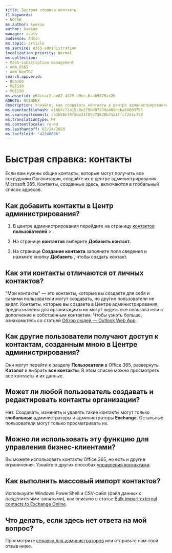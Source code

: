 ```yaml
---
title: Быстрая справка контакты
f1.keywords:
- NOCSH
ms.author: kwekua
author: kwekua
manager: scotv
audience: Admin
ms.topic: article
ms.service: o365-administration
localization_priority: Normal
ms.collection:
- M365-subscription-management
- Adm_O365
- Adm_NonTOC
search.appverid:
- BCS160
- MET150
- MOE150
ms.assetid: e64ceac2-ae62-4d29-a9ee-6aab9870ae2b
ROBOTS: NOINDEX
description: Узнайте, как создавать контакты в центре администрирования и управлять глобальным списком адресов.
ms.openlocfilehash: e1bb5c71a15c8e278b087339e469dcba50003795
ms.sourcegitcommit: ca2b58ef8f5be24f09e73620b74a1ffcf2d4c290
ms.translationtype: MT
ms.contentlocale: ru-RU
ms.lasthandoff: 02/24/2020
ms.locfileid: "42248096"
---
```

# <a name="quick-help-contacts"></a>Быстрая справка: контакты

Если вам нужны общие контакты, которые могут получить все сотрудники Организации, создайте их в центре администрирования Microsoft 365. Контакты, созданные здесь, включаются в глобальный список адресов.
  
## <a name="how-do-i-add-contacts-in-the-admin-center"></a>Как добавить контакты в Центр администрирования?

1. В центре администрирования перейдите на страницу <a href="https://go.microsoft.com/fwlink/p/?linkid=2053302" target="_blank">контактов</a> **пользователей** \> .

2. На странице **контактов** выберите **Добавить контакт**.
  
3. На странице **Создание контакта** заполните поля сведения и нажмите кнопку **Добавить** , чтобы создать контакт.
  
## <a name="how-are-these-contacts-different-from-my-contacts"></a>Как эти контакты отличаются от личных контактов?

"Мои контакты" — это контакты, которые вы создаете для себя и самими пользователи могут создавать, но другие пользователи не видят. Контакты, которые вы создаете в Центре администрирования, предназначены для организации и их могут видеть все пользователи в дополнение к собственным контактам. Чтобы узнать больше, ознакомьтесь со статьей [Обзор людей — Outlook Web App](https://support.office.com/article/5fe173cf-e620-4f62-9bf6-da5041f651bf.aspx).
  
## <a name="how-does-everyone-get-to-the-contacts-i-created-in-the-admin-center"></a>Как другие пользователи получают доступ к контактам, созданным мною в Центре администрирования?

 Они могут перейти к разделу **Пользователи** в Office 365, развернуть **Каталог** и выбрать **все контакты**. В этом списке можно просмотреть все контакты и их данные.
  
## <a name="can-anyone-create-and-edit-these-organizational-contacts"></a>Может ли любой пользователь создавать и редактировать контакты организации?

Нет. Создавать, изменять и удалять такие контакты могут только **глобальные** администраторы и администраторы **Exchange**. Остальные пользователи могут только просматривать их.
  
## <a name="can-i-use-this-to-manage-my-business-clients"></a>Можно ли использовать эту функцию для управления бизнес-клиентами?

Вы можете использовать контакты Office 365, но есть и другие ограничения. Узнайте о других способах [управления контактами](ways-to-manage-contacts.md).
  
## <a name="how-do-i-bulk-import-organizational-contacts"></a>Как выполнить массовый импорт контактов?

Используйте Windows PowerShell и CSV-файл (файл данных с разделителями-запятыми), как описано в статье [Bulk import external contacts to Exchange Online](../../compliance/bulk-import-external-contacts.md).
  
## <a name="what-if-my-question-still-hasnt-been-answered"></a>Что делать, если здесь нет ответа на мой вопрос?

Просмотрите [справку для администраторов](../admin-home.md) или отправьте нам свой отзыв ниже.
